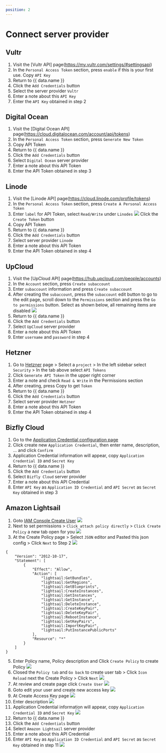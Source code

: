 ```yaml
---
position: 2
---
```


<script setup>
import { data } from '../../.vitepress/config.data.ts'
</script>

# Connect server provider

## Vultr

1. Visit the [Vultr API] page(https://my.vultr.com/settings/#settingsapi)
2. In the `Personal Access Token` section, press `enable` if this is your first use. Copy `API Key`
3. Return to <a :href="data.url + '/user/vps'" target="_blank">{{ data.name }}</a>
4. Click the `Add Credentials` button
5. Select the server provider `Vultr`
6. Enter a note about this `API Key`
7. Enter the `API Key` obtained in step 2

## Digital Ocean

1. Visit the [Digital Ocean API] page(https://cloud.digitalocean.com/account/api/tokens)
2. In the `Personal Access Token` section, press `Generate New Token`
3. Copy API Token
4. Return to <a :href="data.url + '/user/vps'" target="_blank">{{ data.name }}</a>
5. Click the `Add Credentials` button
6. Select `Digital Ocean` server provider
7. Enter a note about this API Token
8. Enter the API Token obtained in step 3

## Linode

1. Visit the [Linode API] page(https://cloud.linode.com/profile/tokens)
2. In the `Personal Access Token` section, press `Create A Personal Access Token`
3. Enter `label` for API Token, select `Read/Write` under `Linodes`
   ![](<../../images/connect-server-provider/Screenshot 2024-03-25 at 8.34.43.png>)
   Click the `Create Token` button
4. Copy API Token
5. Return to <a :href="data.url + '/user/vps'" target="_blank">{{ data.name }}</a>
6. Click the `Add Credentials` button
7. Select server provider `Linode`
8. Enter a note about this API Token
9. Enter the API Token obtained in step 4

## UpCloud

1. Visit the [UpCloud API] page(https://hub.upcloud.com/people/accounts)
2. In the `Account` section, press `Create subaccount`
3. Enter `subaccount` information and press `Create subaccount`
4. After creating the `subaccount`, press the `subaccount` edit button to go to the edit page, scroll down to the `Permissions` section and press the `Go to permissions` button.
   Select as shown below, all remaining items are disabled
   ![](<../../images/connect-server-provider/Screenshot 2024-03-25 at 8.44.25.png>)
5. Return to <a :href="data.url + '/user/vps'" target="_blank">{{ data.name }}</a>
6. Click the `Add Credentials` button
7. Select `UpCloud` server provider
8. Enter a note about this API Token
9. Enter `username` and `password` in step 4

## Hetzner

1. Go to [Hetzner](https://console.hetzner.cloud/projects) page > Select a `project` > In the left sidebar select `Security` > In the tab above select `API Tokens`
2. Click `Generate API Token` in the upper right corner
3. Enter a note and check `Read & Write` in the Permissions section
4. After creating, press Copy to get `Token`
5. Return to <a :href="data.url + '/user/vps'" target="_blank">{{ data.name }}</a>
6. Click the `Add Credentials` button
7. Select server provider `Hetzner`
8. Enter a note about this API Token
9. Enter the API Token obtained in step 4

## Bizfly Cloud

1. Go to the [Application Credential configuration page](https://manage.bizflycloud.vn/account/configuration/credential)
2. Click create new `Application Credential`, then enter name, description, ... and click `Confirm`
3. Application Credential information will appear, copy `Application Credential ID` and `Secret Key`
4. Return to <a :href="data.url + '/user/vps'" target="_blank">{{ data.name }}</a>
5. Click the `Add Credentials` button
6. Select `Bizfly Cloud` server provider
7. Enter a note about this API Credential
8. Enter `API Key` as `Application ID Credential` and `API Secret` as `Secret Key` obtained in step 3

## Amazon Lightsail

1. Goto [IAM Console Create User](https://us-east-1.console.aws.amazon.com/iam/home#/users/create)
   ![](../../images/connect-server-provider/lightsail-create-user.png)
2. Next to set permissions > `Click attach policy directly` > `Click Create Policy` a new tab open for you
   ![](../../images/connect-server-provider/lightsail-policy.png)
3. At the Create Policy page > Select `JSON` editor and Pasted this json config > Click `Next` to Step 2
   ![](../../images/connect-server-provider/lightsail-policy-permission.png)

```
{
	"Version": "2012-10-17",
	"Statement": [
		{
			"Effect": "Allow",
			"Action": [
				"lightsail:GetBundles",
				"lightsail:GetRegions",
				"lightsail:GetBlueprints",
				"lightsail:CreateInstances",
				"lightsail:GetInstances",
				"lightsail:GetInstance",
				"lightsail:DeleteInstance",
				"lightsail:CreateKeyPair",
				"lightsail:DeleteKeyPair",
				"lightsail:RebootInstance",
				"lightsail:GetKeyPairs",
				"lightsail:ImportKeyPair",
				"lightsail:PutInstancePublicPorts"
			],
			"Resource": "*"
		}
	]
}
```

5. Enter Policy name, Policy description and Click `Create Policy` to create Policy
   ![](../../images/connect-server-provider/lightsail-policy-name.png)
6. Closed the `Policy tab` and `Go back` to create user tab > Click `Icon Reload` next the Create Policy > Click `Next`
   ![](../../images/connect-server-provider/lightsail-done-attach-permission.png)
7. At review and create page click `Create User`
   ![](../../images/connect-server-provider/lightsail-review-create-user.png)
8. Goto edit your user and create new access key
   ![](../../images/connect-server-provider/lightsail-create-accesskey.png)
9. At Create Access Key page
   ![](../../images/connect-server-provider/lightsail-best-accesskey.png)
10. Enter description
    ![](../../images/connect-server-provider/lightsail-accesskey-description.png)
11. Application Credential information will appear, copy `Application Credential ID` and `Secret Key`
    ![](../../images/connect-server-provider/lightsail-accesskey-retrieve.png)
12. Return to <a :href="data.url + '/user/vps'" target="_blank">{{ data.name }}</a>
13. Click the `Add Credentials` button
14. Select `Amazon Lightsail` server provider
15. Enter a note about this API Credential
16. Enter `API Key` as `Application ID Credential` and `API Secret` as `Secret Key` obtained in step 11
    ![](../../images/connect-server-provider/lightsail-provider-credential-form.png)
